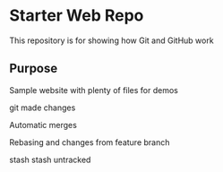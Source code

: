 # Starter Web Repo

This repository is for showing how Git and GitHub work

## Purpose

Sample website with plenty of files for demos

git made changes

Automatic merges

Rebasing and changes from feature branch

stash
stash untracked